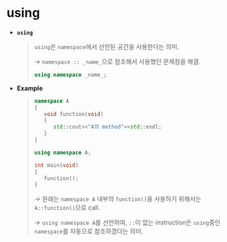 # using

* **`using`**

  > `using`은 `namespace`에서 선언된 공간을 사용한다는 의미.
  >
  > → `namespace :: _name_`으로 참조해서 사용했던 문제점을 해결.
  >
  > ```c++
  > using namespace _name_;
  > ```

  

* **Example**

  > ```c++
  > namespace A
  > {
  >    void function(void)
  >    {
  >       std::cout<<"A의 method"<<std::endl;
  >    }
  > }
  > 
  > using namespace A;
  > 
  > int main(void)
  > {
  >    function();
  > }
  > ```
  >
  > → 원래는 `namespace A` 내부의 `function()`을 사용하기 위해서는 `A::function()`으로 call.
  >
  > → `using namespace A`를 선언하여, `::`이 없는 instruction은 `using`중인 `namespace`를 자동으로 참조하겠다는 의미. 